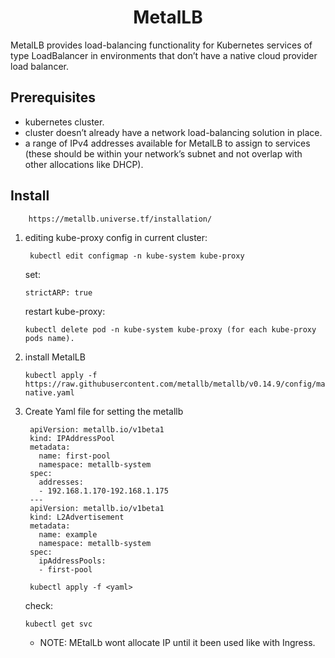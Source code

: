 
<div align="center">

# **MetalLB**

</div>

MetalLB provides load-balancing functionality for Kubernetes services of type LoadBalancer in environments that don’t have a native cloud provider load balancer.

## Prerequisites

   * kubernetes cluster.
   * cluster doesn’t already have a network load-balancing solution in place.
   * a range of IPv4 addresses available for MetalLB to assign to services (these should be within your network’s subnet and not overlap with other allocations like DHCP).

## Install

        https://metallb.universe.tf/installation/

1. editing kube-proxy config in current cluster:

        kubectl edit configmap -n kube-system kube-proxy

   set:

       strictARP: true

   restart kube-proxy:

       kubectl delete pod -n kube-system kube-proxy (for each kube-proxy pods name).

2. install MetalLB

       kubectl apply -f https://raw.githubusercontent.com/metallb/metallb/v0.14.9/config/manifests/metallb-native.yaml
   
3. Create Yaml file for setting the metallb

        apiVersion: metallb.io/v1beta1
        kind: IPAddressPool
        metadata:
          name: first-pool
          namespace: metallb-system
        spec:
          addresses:
          - 192.168.1.170-192.168.1.175
        ---
        apiVersion: metallb.io/v1beta1
        kind: L2Advertisement
        metadata:
          name: example
          namespace: metallb-system
        spec:
          ipAddressPools:
          - first-pool

        kubectl apply -f <yaml>

   check:

       kubectl get svc

   * NOTE: MEtalLb wont allocate IP until it been used like with Ingress.
